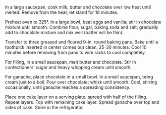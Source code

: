 In a large saucepan, cook milk, butter and chocolate over low heat until melted. Remove from the heat; let stand for 10 minutes.

Preheat oven to 325°. In a large bowl, beat eggs and vanilla; stir in chocolate mixture until smooth. Combine flour, sugar, baking soda and salt; gradually add to chocolate mixture and mix well (batter will be thin).

Transfer to three greased and floured 9-in. round baking pans. Bake until a toothpick inserted in center comes out clean, 25-30 minutes. Cool 10 minutes before removing from pans to wire racks to cool completely.

For filling, in a small saucepan, melt butter and chocolate. Stir in confectioners' sugar and heavy whipping cream until smooth.

For ganache, place chocolate in a small bowl. In a small saucepan, bring cream just to a boil. Pour over chocolate; whisk until smooth. Cool, stirring occasionally, until ganache reaches a spreading consistency.

Place one cake layer on a serving plate; spread with half of the filling. Repeat layers. Top with remaining cake layer. Spread ganache over top and sides of cake. Store in the refrigerator.